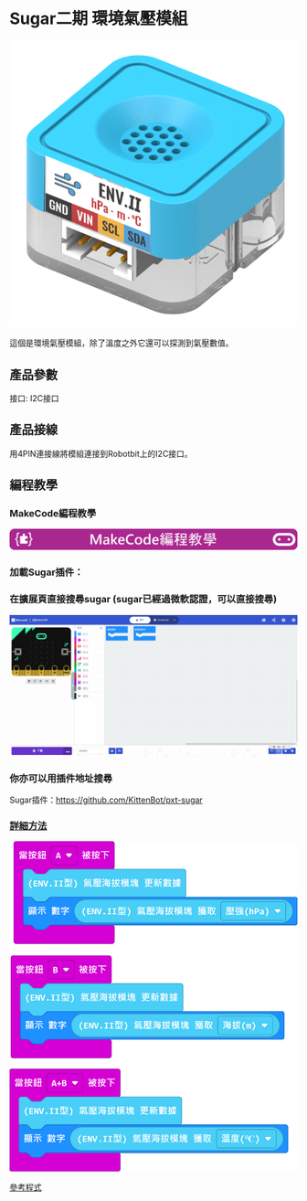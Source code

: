 # Sugar二期 環境氣壓模組

![](./images/envii_render.png)

這個是環境氣壓模組，除了溫度之外它還可以探測到氣壓數值。

## 產品參數

接口: I2C接口

## 產品接線

用4PIN連接線將模組連接到Robotbit上的I2C接口。

## 編程教學

### MakeCode編程教學

![](../PWmodules/images/mcbanner.png)

### 加載Sugar插件：

### 在擴展頁直接搜尋sugar (sugar已經過微軟認證，可以直接搜尋)

![](./images/sugar_search.gif)

### 你亦可以用插件地址搜尋

Sugar插件：https://github.com/KittenBot/pxt-sugar

### [詳細方法](../../Makecode/powerBrickMC)

![](./images/envii_code_mc.png)

[參考程式](https://makecode.microbit.org/_UHs8PafkARch)